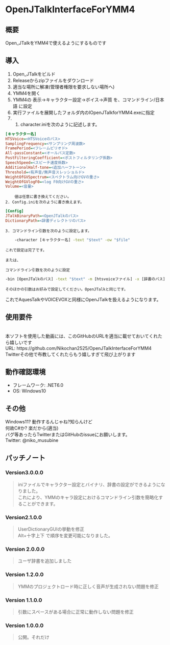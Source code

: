 # OpenJTalkInterfaceForYMM4
## 概要
Open_JTalkをYMM4で使えるようにするものです

## 導入
1. Open_JTalkをビルド
2. Releaseからzipファイルをダウンロード
3. 適当な場所に解凍(管理者権限を要求しない場所へ)
4. YMM4を開く
5. YMM4の 表示→キャラクター設定→ボイス→声質 を、コマンドライン/日本語 に設定
6. 実行ファイルを展開したフォルダ内のIOpenJTalkforYMM4.exeに指定
7. 	
	1. character.iniを次のように記述します。
```ini
[キャラクター名]
HTSVoice=<HTSVoiceのパス>
SamplingFrequency=<サンプリング周波数>
FramePeriod=<フレームピリオド>
All-passConstant=<オールパス定数>
PostFilteringCoefficient=<ポストフィルタリング係数>
SpeechSpeed=<スピーチ速度係数>
AdditionalHalf-tone=<追加ハーフトーン>
Threshold=<有声音/無声音スレッショルド>
WeightOfGVSpectrum=<スペクトラム向けGVの重さ>
WeightOfGVlogF0=<log F0向けGVの重さ>
Volume=<音量>
```
		値は任意に書き換えてください。
	2. Config.iniを次のように書き換えます。
```ini
[Config]
JTalkBinaryPath=<OpenJTalkのパス>
DictionaryPath=<辞書ディレクトリのパス>
```

	3. コマンドライン引数を次のように設定します。
```cmd
	-character [キャラクター名] -text "$text" -ow "$file"
```
	これで設定は完了です。

	または、

	コマンドライン引数を次のように設定
```cmd
-bin [OpenJTalkのパス] -text "$text" -m [htsvoiceファイル] -x [辞書のパス] -ow "$file"
```
	そのほかの引数はお好みで設定してください。OpenJTalkと同じです。

これでAquesTalkやVOICEVOXと同様にOpenJTalkを扱えるようになります。

## 使用要件
<br>
本ソフトを使用した動画には、このGitHubのURLを適当に載せておいてくれたら嬉しいです
<br>
URL: https://github.com/Nikochan2525/OpenJTalkInterfaceForYMM4
<br>
Twitterその他で布教してくれたらもう嬉しすぎて飛び上がります  

## 動作確認環境
- フレームワーク: .NET6.0
- OS: Windows10

## その他
Windows11? 動作するんじゃね?知らんけど  
何故C#か? 楽だから(適当)  
バグ等あったらTwitterまたはGitHubのissueにお願いします。  
Twitter: @niko_musubine

## パッチノート
### Version3.0.0.0
> iniファイルでキャラクター設定とバイナリ、辞書の設定ができるようになりました。  
> これにより、YMMのキャラ設定におけるコマンドライン引数を簡略化することができます。
### Version2.1.0.0
> UserDictionaryGUIの挙動を修正  
> Alt+十字上下 で順序を変更可能になりました。
### Version 2.0.0.0
> ユーザ辞書を追加しました
### Version 1.2.0.0
> YMMのプロジェクトロード時に正しく音声が生成されない問題を修正
### Version 1.1.0.0
> 引数にスペースがある場合に正常に動作しない問題を修正
### Version 1.0.0.0
> 公開。それだけ
